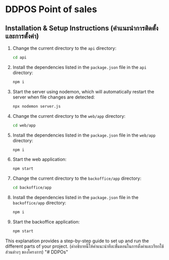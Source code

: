 # DDPOS Point of sales

## Installation & Setup Instructions (คำแนะนำการติดตั้งและการตั้งค่า)


1. Change the current directory to the `api` directory:
    ```sh
    cd api
    ```

2. Install the dependencies listed in the `package.json` file in the `api` directory:
    ```sh
    npm i
    ```

3. Start the server using nodemon, which will automatically restart the server when file changes are detected:
    ```sh
    npx nodemon server.js
    ```

4. Change the current directory to the `web/app` directory:
    ```sh
    cd web/app
    ```

5. Install the dependencies listed in the `package.json` file in the `web/app` directory:
    ```sh
    npm i
    ```

6. Start the web application:
    ```sh
    npm start
    ```

7. Change the current directory to the `backoffice/app` directory:
    ```sh
    cd backoffice/app
    ```

8. Install the dependencies listed in the `package.json` file in the `backoffice/app` directory:
    ```sh
    npm i
    ```

9. Start the backoffice application:
    ```sh
    npm start
    ```

This explanation provides a step-by-step guide to set up and run the different parts of your project. (คำอธิบายนี้ให้คำแนะนำทีละขั้นตอนในการตั้งค่าและเรียกใช้ส่วนต่างๆ ของโครงการ)
"# DDPOs" 
